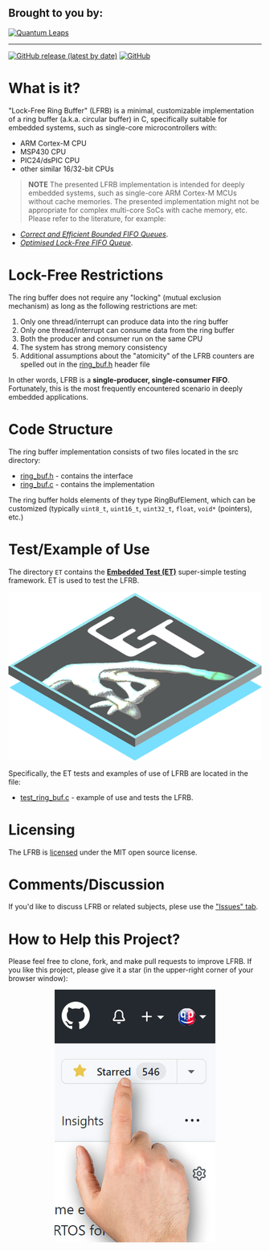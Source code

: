 ## Brought to you by:
[![Quantum Leaps](https://www.state-machine.com/attachments/logo_ql_400.png)](https://www.state-machine.com)
<hr>

[![GitHub release (latest by date)](https://img.shields.io/github/v/release/QuantumLeaps/lock-free-ring-buffer)](https://github.com/QuantumLeaps/lock-free-ring-buffer/releases/latest)
[![GitHub](https://img.shields.io/github/license/QuantumLeaps/lock-free-ring-buffer)](https://github.com/QuantumLeaps/lock-free-ring-buffer/blob/master/LICENSE)

# What is it?
"Lock-Free Ring Buffer" (LFRB) is a minimal, customizable implementation
of a ring buffer (a.k.a. circular buffer) in C, specifically suitable
for embedded systems, such as single-core microcontrollers with:
- ARM Cortex-M CPU
- MSP430 CPU
- PIC24/dsPIC CPU
- other similar 16/32-bit CPUs

> **NOTE** The presented LFRB implementation is intended for deeply embedded
systems, such as single-core ARM Cortex-M MCUs without cache memories.
The presented implementation might not be appropriate for complex multi-core
SoCs with cache memory, etc. Please refer to the literature, for example:
- [<i>Correct and Efficient Bounded FIFO Queues</i>](lit/RR-8365.pdf).
- [<i>Optimised Lock-Free FIFO Queue</i>](lit/Optimised_lock_free_FIFO_queue.pdf).

# Lock-Free Restrictions
The ring buffer does not require any "locking" (mutual exclusion
mechanism) as long as the following restrictions are met:

1. Only one thread/interrupt can produce data into the ring buffer
2. Only one thread/interrupt can consume data from the ring buffer
3. Both the producer and consumer run on the same CPU
4. The system has strong memory consistency
5. Additional assumptions about the "atomicity" of the LFRB counters
are spelled out in the [ring_buf.h](src/ring_buf.h) header file

In other words, LFRB is a **single-producer, single-consumer FIFO**.
Fortunately, this is the most frequently encountered scenario in deeply
embedded applications.

# Code Structure
The ring buffer implementation consists of two files located in the
src directory:

- [ring_buf.h](src/ring_buf.h)  - contains the interface
- [ring_buf.c](src/ring_buf.c)  - contains the implementation

The ring buffer holds elements of they type RingBufElement, which
can be customized (typically `uint8_t`, `uint16_t`, `uint32_t`, `float`,
`void*` (pointers), etc.)


# Test/Example of Use
The directory `ET` contains the
[<b>Embedded Test (ET)</b>](https://github.com/QuantumLeaps/Embedded-Test)
super-simple testing framework. ET is used to test the LFRB.

<p align="center">
<a title="ET on GitHub" href="https://github.com/QuantumLeaps/Embedded-Test"><img src="img/logo_et-chip.png"/></a>
</p>

Specifically, the ET tests and examples of use of LFRB are located in the file:

- [test_ring_buf.c](test/test_ring_buf.c) - example of use and tests the LFRB.


# Licensing
The LFRB is [licensed](LICENSE) under the MIT open source license.


# Comments/Discussion
If you'd like to discuss LFRB or related subjects, plese use the
["Issues" tab](https://github.com/QuantumLeaps/lock-free-ring-buffer/issues).

# How to Help this Project?
Please feel free to clone, fork, and make pull requests to improve LFRB.
If you like this project, please give it a star
(in the upper-right corner of your browser window):

<p align="center"><img src="img/github-star.jpg"/></p>

